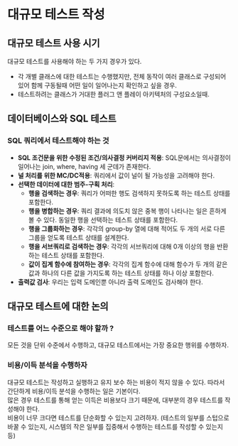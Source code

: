 # 대규모 테스트 작성

## 대규모 테스트 사용 시기

대규모 테스트를 사용해야 하는 두 가지 경우가 있다.

- 각 개별 클래스에 대한 테스트는 수행했지만, 전체 동작이 여러 클래스로 구성되어 있어 함께 구동될때 어떤 일이 일어나는지 확인하고 싶을 경우.
- 테스트하려는 클래스가 거대한 플러그 앤 플레이 아키텍처의 구성요소일때.

## 데이터베이스와 SQL 테스트

### SQL 쿼리에서 테스트해야 하는 것

- **SQL 조건문을 위한 수정된 조건/의사결정 커버리지 적용**: SQL문에서는 의사결정이 일어나는 join, where, having 세 군데가 존재한다.
- **널 처리를 위한 MC/DC적용**: 쿼리에서 값이 널이 될 가능성을 고려해야 한다.
- **선택한 데이터에 대한 범주-구획 처리**: 
  - **행을 검색하는 경우**: 쿼리가 어떠한 행도 검색하지 못하도록 하는 테스트 상태를 포함한다.
  - **행을 병합하는 경우**: 쿼리 결과에 의도치 않은 중복 행이 나타나는 일은 흔하게 볼 수 있다. 동일한 행을 선택하는 테스트 상태를 포함한다.
  - **행을 그룹화하는 경우**: 각각의 group-by 열에 대해 적어도 두 개의 서로 다른 그룹을 얻도록 테스트 상태를 설계한다.
  - **행을 서브쿼리로 검색하는 경우**: 각각의 서브쿼리에 대해 0개 이상의 행을 반환하는 테스트 상태를 포함한다.
  - **값이 집계 함수에 참여하는 경우**: 각각의 집계 함수에 대해 함수가 두 개의 같은 값과 하나의 다른 값을 가지도록 하는 테스트 상태를 하나 이상 포함한다.
- **출력값 검사**: 우리는 입력 도메인뿐 아니라 출력 도메인도 검사해야 한다.

## 대규모 테스트에 대한 논의

### 테스트를 어느 수준으로 해야 할까 ?

모든 것을 단위 수준에서 수행하고, 대규모 테스트에서는 가장 중요한 행위를 수행하자.

### 비용/이득 분석을 수행하자

대규모 테스트는 작성하고 실행하고 유지 보수 하는 비용이 적지 않을 수 있다. 따라서 간단하게 비용/이득 분석을 수행하는 일은 기본이다. <br>
많은 경우 테스트를 통해 얻는 이득은 비용보다 크기 때문에, 대부분의 경우 테스트를 작성해야 한다. <br>
비용이 너무 크다면 테스트를 단순화할 수 있는지 고려하자. (테스트의 일부를 스텁으로 바꿀 수 있는지, 시스템의 작은 일부를 집중해서 수행하는 테스트를 작성할 수 있는지 등)













